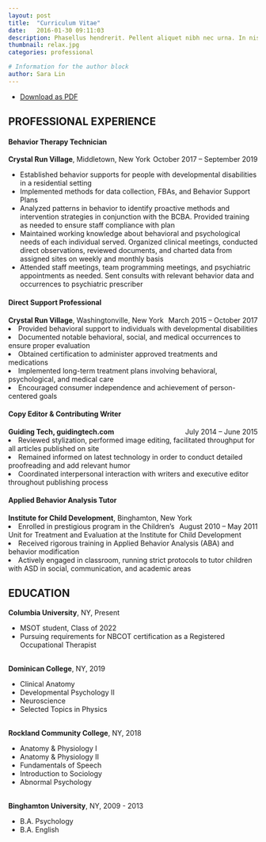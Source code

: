 ```yaml
---
layout: post
title:  "Curriculum Vitae"
date:   2016-01-30 09:11:03
description: Phasellus hendrerit. Pellent aliquet nibh nec urna. In nis aliquet vel, dapibus id,mattis.
thumbnail: relax.jpg
categories: professional

# Information for the author block
author: Sara Lin
---
```

<div>
    <ul class = "intro-actions"> 
        <li>
            <a href="{{ site.baseurl }}/assets/cv/SARA_LIN_2020.pdf" class="btn" target="_blank">Download as PDF</a>
        </li> 
    </ul> 
</div>


<div>
<h2>PROFESSIONAL EXPERIENCE</h2>

<h4>Behavior Therapy Technician</h4>
<b>Crystal Run Village</b>, Middletown, New York   <span style="float:right">October 2017 – September 2019</span>
<ul class="custom-list">
    <li>	Established behavior supports for people with developmental disabilities in a residential setting </li>
    <li>	Implemented methods for data collection, FBAs, and Behavior Support Plans </li>
    <li>	Analyzed patterns in behavior to identify proactive methods and intervention strategies in conjunction with the BCBA. Provided training as needed to ensure staff compliance with plan </li>
    <li>	Maintained working knowledge about behavioral and psychological needs of each individual served. Organized clinical meetings, conducted direct observations, reviewed documents, and charted data from assigned sites on weekly and monthly basis </li>
    <li>	Attended staff meetings, team programming meetings, and psychiatric appointments as needed. Sent consults with relevant behavior data and occurrences to psychiatric prescriber </li>
</ul>

<h4>Direct Support Professional</h4>
<b>Crystal Run Village</b>, Washingtonville, New York   <span style="float:right">March 2015 – October 2017</span>
    <li>	Provided behavioral support to individuals with developmental disabilities </li>
    <li>	Documented notable behavioral, social, and medical occurrences to ensure proper evaluation </li>
    <li>	Obtained certification to administer approved treatments and medications </li>
    <li>	Implemented long-term treatment plans involving behavioral, psychological, and medical care </li>
    <li>	Encouraged consumer independence and achievement of person-centered goals </li>

<h4>Copy Editor & Contributing Writer</h4>
<b>Guiding Tech, guidingtech.com</b>   <span style="float:right">July 2014 – June 2015</span>
    <li>	Reviewed stylization, performed image editing, facilitated throughput for all articles published on site </li>
    <li>	Remained informed on latest technology in order to conduct detailed proofreading and add relevant humor </li>
    <li>	Coordinated interpersonal interaction with writers and executive editor throughout publishing process </li>

<h4>Applied Behavior Analysis Tutor</h4> 
<b>Institute for Child Development</b>, Binghamton, New York   <span style="float:right">August 2010 – May 2011</span>
    <li>	Enrolled in prestigious program in the Children’s Unit for Treatment and Evaluation at the Institute for Child Development </li>
    <li>	Received rigorous training in Applied Behavior Analysis (ABA) and behavior modification </li>
    <li>	Actively engaged in classroom, running strict protocols to tutor children with ASD in social, communication, and academic areas </li>
</div>


<h2>EDUCATION</h2>
<b>Columbia University</b>, NY, Present

*  MSOT student, Class of 2022
*  Pursuing requirements for NBCOT certification as a Registered Occupational Therapist 

<br/><b>Dominican College</b>, NY, 2019

*  Clinical Anatomy
*  Developmental Psychology II
*  Neuroscience
*  Selected Topics in Physics

<br/><b>Rockland Community College</b>, NY, 2018

*  Anatomy & Physiology I
*  Anatomy & Physiology II
*  Fundamentals of Speech
*  Introduction to Sociology
*  Abnormal Psychology

<br/><b>Binghamton University</b>, NY, 2009 - 2013

*  B.A. Psychology
*  B.A. English
